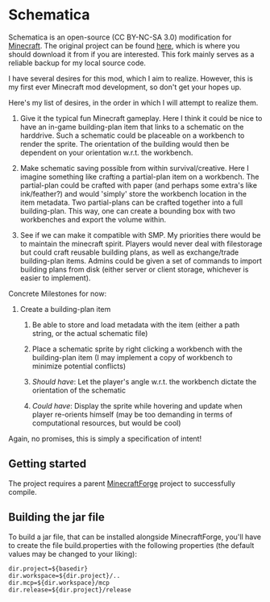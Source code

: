 # Schematica

Schematica is an open-source (CC BY-NC-SA 3.0) modification for [Minecraft](http://www.minecraft.net/). The original project can be found [here](https://github.com/Lunatrius/Schematica), which is where you should download it from if you are interested. This fork mainly serves as a reliable backup for my local source code. 

I have several desires for this mod, which I aim to realize. However, this is my first ever Minecraft mod development, so don't get your hopes up.

Here's my list of desires, in the order in which I will attempt to realize them.

1. Give it the typical fun Minecraft gameplay. Here I think it could be nice to have an in-game building-plan item that links to a schematic on the harddrive. Such a schematic could be placeable on a workbench to render the sprite. The orientation of the building would then be dependent on your orientation w.r.t. the workbench.

2. Make schematic saving possible from within survival/creative. Here I imagine something like crafting a partial-plan item on a workbench. The partial-plan could be crafted with paper (and perhaps some extra's like ink/feather?) and would 'simply' store the workbench location in the item metadata. Two partial-plans can be crafted together into a full building-plan. This way, one can create a bounding box with two workbenches and export the volume within.

3. See if we can make it compatible with SMP. My priorities there would be to maintain the minecraft spirit. Players would never deal with filestorage but could craft reusable building plans, as well as exchange/trade building-plan items. Admins could be given a set of commands to import building plans from disk (either server or client storage, whichever is easier to implement).

Concrete Milestones for now:

1. Create a building-plan item

    1. Be able to store and load metadata with the item (either a path string, or the actual schematic file)
    
    2. Place a schematic sprite by right clicking a workbench with the building-plan item (I may implement a copy of workbench to minimize potential conflicts)
    
    3. _Should have_: Let the player's angle w.r.t. the workbench dictate the orientation of the schematic
    
    4. _Could have_: Display the sprite while hovering and update when player re-orients himself (may be too demanding in terms of computational resources, but would be cool)   

Again, no promises, this is simply a specification of intent!

## Getting started

The project requires a parent [MinecraftForge](https://github.com/MinecraftForge/MinecraftForge) project to successfully compile.

## Building the jar file

To build a jar file, that can be installed alongside MinecraftForge, you'll have to create the file build.properties with the following properties (the default values may be changed to your liking):

```
dir.project=${basedir}
dir.workspace=${dir.project}/..
dir.mcp=${dir.workspace}/mcp
dir.release=${dir.project}/release
```
